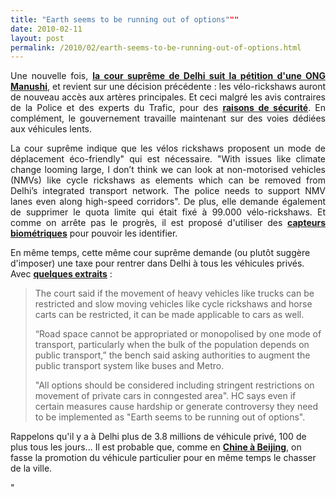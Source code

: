 ```yaml
---
title: "Earth seems to be running out of options"""
date: 2010-02-11
layout: post
permalink: /2010/02/earth-seems-to-be-running-out-of-options.html
---
```


<p style="text-align: justify">Une nouvelle fois, <strong><span style="text-decoration: underline"><a href="http://timesofindia.indiatimes.com/city/delhi/Deflated-cops-brace-for-chaos/articleshow/5558501.cms" target="_blank">la cour suprême de Delhi suit la pétition d'une ONG Manushi</a></span></strong>, et revient sur une décision précédente : les vélo-rickshaws auront de nouveau accès aux artères principales. Et ceci malgré les avis contraires de la Police et des experts du Trafic, pour des <strong><span style="text-decoration: underline"><a href="/2010/02/no-comment-.html" target="_blank">raisons de sécurité</a></span></strong>. En complément, le gouvernement travaille maintenant sur des voies dédiées aux véhicules lents. </p> <p style="text-align: justify">La cour suprême indique que les vélos rickshaws proposent un mode de déplacement éco-friendly" qui est nécessaire. "With issues like climate change looming large, I don’t think we can look at non-motorised vehicles (NMVs) like cycle rickshaws as elements which can be removed from Delhi’s integrated transport network. The police needs to support NMV lanes even along high-speed corridors". De plus, elle demande également de supprimer le quota limite qui était fixé à 99.000 vélo-rickshaws. Et comme on arrête pas le progrès, il est proposé d'utiliser des <strong><span style=""text-decoration: underline""><a href=""http://www.indiatalkies.com/2009/12/delhis-rickshaw-pullers-may-get-biometric-badges.html"" target=""_blank"">capteurs biométriques</a></span></strong> pour pouvoir les identifier.</p> <p style=""text-align: justify"">En même temps, cette même cour suprême demande (ou plutôt suggère d'imposer) une taxe pour rentrer dans Delhi à tous les véhicules privés. Avec <strong><span style=""text-decoration: underline""><a href=""http://www.hindustantimes.com/rssfeed/newdelhi/Charge-congestion-fee-from-private-cars/Article1-507508.aspx"" target=""_blank"">quelques extraits</a></span></strong> : </p> <p style=""text-align: justify""> </p>  <!--more-->  <blockquote> <p style=""text-align: justify"">The court said if the movement of heavy vehicles like trucks can be restricted and slow moving vehicles like cycle rickshaws and horse carts can be restricted, it can be made applicable to cars as well.</p> <p style=""text-align: justify"">“Road space cannot be appropriated or monopolised by one mode of transport, particularly when the bulk of the population depends on public transport,” the bench said asking authorities to augment the public transport system like buses and Metro. </p> <p style=""text-align: justify"">"All options should be considered including stringent restrictions on movement of private cars in conngested area". HC says even if certain measures cause hardship or generate controversy they need to be implemented as "Earth seems to be running out of options".</p></blockquote> <p style=""text-align: justify"">Rappelons qu'il y a à Delhi plus de 3.8 millions de véhicule privé, 100 de plus tous les jours... Il est probable que, comme en <strong><span style=""text-decoration: underline""><a href=""/2010/02/le-sud-apporte-au-nord-la-suite-.html"" target=""_blank"">Chine à Beijing</a></span></strong>, on fasse la promotion du véhicule particulier pour en même temps le chasser de la ville.</p>"